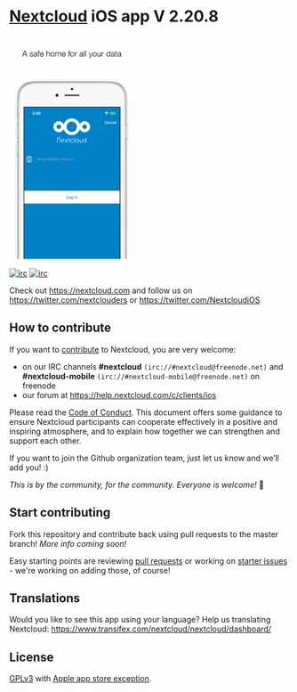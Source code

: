 # [Nextcloud](https://nextcloud.com)  iOS app V 2.20.8

[<img src="Animation.gif"
alt="Download from App Storey"
height="400">](https://itunes.apple.com/us/app/nextcloud/id1125420102?mt=8)

[![irc](https://img.shields.io/badge/IRC-%23nextcloud%20on%20freenode-orange.svg)](https://webchat.freenode.net/?channels=nextcloud)
[![irc](https://img.shields.io/badge/IRC-%23nextcloud--mobile%20on%20freenode-blue.svg)](https://webchat.freenode.net/?channels=nextcloud-mobile)

Check out https://nextcloud.com and follow us on https://twitter.com/nextclouders or https://twitter.com/NextcloudiOS

## How to contribute
If you want to [contribute](https://nextcloud.com/contribute/) to Nextcloud, you are very welcome:

- on our IRC channels **#nextcloud** `(irc://#nextcloud@freenode.net)` and **#nextcloud-mobile** `(irc://#nextcloud-mobile@freenode.net)` on freenode
- our forum at https://help.nextcloud.com/c/clients/ios

Please read the [Code of Conduct](https://nextcloud.com/community/code-of-conduct/). This document offers some guidance to ensure Nextcloud participants can cooperate effectively in a positive and inspiring atmosphere, and to explain how together we can strengthen and support each other.

If you want to join the Github organization team, just let us know and we’ll add you! :)

*This is by the community, for the community. Everyone is welcome!* 🤗

## Start contributing
Fork this repository and contribute back using pull requests to the master branch! *More info coming soon!*

Easy starting points are reviewing [pull requests](https://github.com/nextcloud/ios/pulls) or working on [starter issues](https://github.com/nextcloud/ios/issues?q=is%3Aopen+is%3Aissue+label%3A%22starter+issue%22) - we're working on adding those, of course!

## Translations
Would you like to see this app using your language? Help us translating Nextcloud: https://www.transifex.com/nextcloud/nextcloud/dashboard/

## License
[GPLv3](https://github.com/nextcloud/ios/blob/master/LICENSE) with [Apple app store exception](https://github.com/nextcloud/ios/blob/master/COPYING.iOS).
